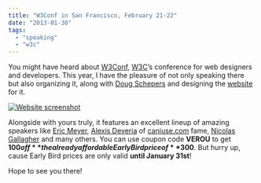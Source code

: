 ```yaml
---
title: "W3Conf in San Francisco, February 21-22"
date: "2013-01-30"
tags:
  - "speaking"
  - "w3c"
---
```


You might have heard about [W3Conf](http://w3.org/conf), [W3C](http://w3.org)’s conference for web designers and developers. This year, I have the pleasure of not only speaking there but also organizing it, along with [Doug Schepers](http://twitter.com/shepazu) and designing the [website](http://w3.org/conf) for it.

[![](images/Screen-Shot-2013-01-30-at-02.43.26--1024x640.png "Website screenshot")](http://w3.org/conf)

Alongside with yours truly, it features an excellent lineup of amazing speakers like [Eric Meyer](http://twitter.com/meyerweb), [Alexis Deveria](https://twitter.com/Fyrd) of [caniuse.com](http://caniuse.com/) fame, [Nicolas Gallagher](https://twitter.com/necolas) and many others. You can use coupon code **VEROU** to get **$100 off** the already affordable Early Bird price of **$300**. But hurry up, cause Early Bird prices are only valid **until January 31st**!

Hope to see you there!
